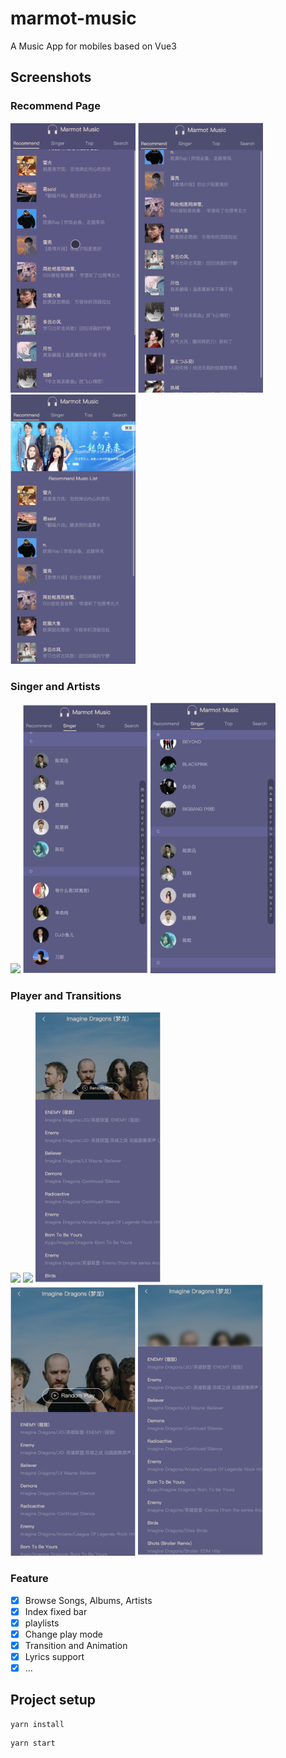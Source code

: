 # marmot-music
A Music App for mobiles based on Vue3

## Screenshots
### Recommend Page
<div>
  <img width="200" src="https://github.com/CocoOreo/marmot-music/blob/main/screenshots/recommend.gif"/>
  <img width="200" src="https://github.com/CocoOreo/marmot-music/blob/main/screenshots/r1.png" />
  <img width="200" src="https://github.com/CocoOreo/marmot-music/blob/main/screenshots/r2.png" />
</div>

### Singer and Artists
<div>
  <img width="200" src="https://github.com/CocoOreo/marmot-music/blob/main/screenshots/Singer.gif" /> 
  <img width="200" src="https://github.com/CocoOreo/marmot-music/blob/main/screenshots/s1.png" />
  <img width="200" src="https://github.com/CocoOreo/marmot-music/blob/main/screenshots/s2.png" />
</div>

### Player and Transitions
<div>
  <img width="200" src="https://github.com/CocoOreo/marmot-music/blob/main/screenshots/Player.gif" />
  <img width="200" src="https://github.com/CocoOreo/marmot-music/blob/main/screenshots/MiniPlayer.gif" />
  <img width="200" src="https://github.com/CocoOreo/marmot-music/blob/main/screenshots/s3.png" />
</div>
<div>
  <img width="200" src="https://github.com/CocoOreo/marmot-music/blob/main/screenshots/s4.png" />
  <img width="200" src="https://github.com/CocoOreo/marmot-music/blob/main/screenshots/s5.png" />
</div>

### Feature
- [x] Browse Songs, Albums, Artists
- [x] Index fixed bar
- [x] playlists
- [x] Change play mode
- [x] Transition and Animation
- [x] Lyrics support
- [x] ...
## Project setup
```
yarn install
```

```
yarn start
```

